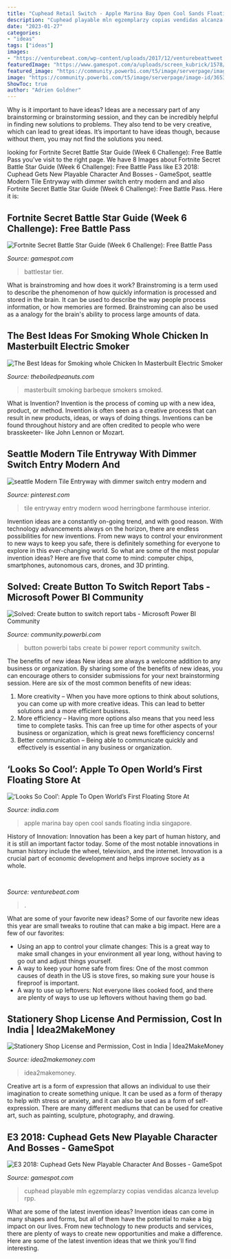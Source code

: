 ```yaml
---
title: "Cuphead Retail Switch - Apple Marina Bay Open Cool Sands Floating India Singapore"
description: "Cuphead playable mln egzemplarzy copias vendidas alcanza levelup rpp"
date: "2023-01-27"
categories:
- "ideas"
tags: ["ideas"]
images:
- "https://venturebeat.com/wp-content/uploads/2017/12/venturebeattweet.jpg?w=800"
featuredImage: "https://www.gamespot.com/a/uploads/screen_kubrick/1578/15787979/3426758-fortnite%20road%20trip%206%20-%20thumb.jpg"
featured_image: "https://community.powerbi.com/t5/image/serverpage/image-id/36539iAB82F473576A32C2?v=1.0"
image: "https://community.powerbi.com/t5/image/serverpage/image-id/36539iAB82F473576A32C2?v=1.0"
ShowToc: true
author: "Adrien Goldner"
---
```



Why is it important to have ideas?
Ideas are a necessary part of any brainstorming or brainstorming session, and they can be incredibly helpful in finding new solutions to problems. They also tend to be very creative, which can lead to great ideas. It’s important to have ideas though, because without them, you may not find the solutions you need.

	

		
looking for Fortnite Secret Battle Star Guide (Week 6 Challenge): Free Battle Pass you've visit to the right page. We have 8 Images about Fortnite Secret Battle Star Guide (Week 6 Challenge): Free Battle Pass like E3 2018: Cuphead Gets New Playable Character And Bosses - GameSpot, seattle Modern Tile Entryway with dimmer switch entry modern and and also Fortnite Secret Battle Star Guide (Week 6 Challenge): Free Battle Pass. Here it is:
		
    
## Fortnite Secret Battle Star Guide (Week 6 Challenge): Free Battle Pass

<img loading=lazy src="https://www.gamespot.com/a/uploads/screen_kubrick/1578/15787979/3426758-fortnite%20road%20trip%206%20-%20thumb.jpg" onerror="this.onerror=null;this.src='https://tse1.mm.bing.net/th?id=OIP.JOC82OALz3M4Zj6JFgPpZgHaEK&amp;pid=15.1';" alt="Fortnite Secret Battle Star Guide (Week 6 Challenge): Free Battle Pass">

_Source: gamespot.com_

>battlestar tier. 

	

What is brainstroming and how does it work?
Brainstroming is a term used to describe the phenomenon of how quickly information is processed and stored in the brain. It can be used to describe the way people process information, or how memories are formed. Brainstroming can also be used as a analogy for the brain's ability to process large amounts of data.

    
## The Best Ideas For Smoking Whole Chicken In Masterbuilt Electric Smoker

<img loading=lazy src="https://theboiledpeanuts.com/wp-content/uploads/2020/10/smoking-whole-chicken-in-masterbuilt-electric-smoker-fresh-pin-on-barbeque-and-smoking-of-smoking-whole-chicken-in-masterbuilt-electric-smoker-scaled.jpg" onerror="this.onerror=null;this.src='https://tse2.mm.bing.net/th?id=OIP.3uO5jy7ItGdwWgAqzH23gwHaJ4&amp;pid=15.1';" alt="The Best Ideas for Smoking whole Chicken In Masterbuilt Electric Smoker">

_Source: theboiledpeanuts.com_

>masterbuilt smoking barbeque smokers smoked. 

	

What is Invention?
Invention is the process of coming up with a new idea, product, or method. Invention is often seen as a creative process that can result in new products, ideas, or ways of doing things. Inventions can be found throughout history and are often credited to people who were brasskeeter- like John Lennon or Mozart.

    
## Seattle Modern Tile Entryway With Dimmer Switch Entry Modern And

<img loading=lazy src="https://i.pinimg.com/736x/85/1a/38/851a38efad92fa85c68d92ea0170bd34.jpg" onerror="this.onerror=null;this.src='https://tse4.mm.bing.net/th?id=OIP.pBMkaZVKlf__heTj8mu9XAHaLN&amp;pid=15.1';" alt="seattle Modern Tile Entryway with dimmer switch entry modern and">

_Source: pinterest.com_

>tile entryway entry modern wood herringbone farmhouse interior. 

	

Invention ideas are a constantly on-going trend, and with good reason. With technology advancements always on the horizon, there are endless possibilities for new inventions. From new ways to control your environment to new ways to keep you safe, there is definitely something for everyone to explore in this ever-changing world. So what are some of the most popular invention ideas? Here are five that come to mind: computer chips, smartphones, autonomous cars, drones, and 3D printing.

    
## Solved: Create Button To Switch Report Tabs - Microsoft Power BI Community

<img loading=lazy src="https://community.powerbi.com/t5/image/serverpage/image-id/36539iAB82F473576A32C2?v=1.0" onerror="this.onerror=null;this.src='https://tse3.mm.bing.net/th?id=OIP.jtjnqua4I61PbpHBxnO36gHaEt&amp;pid=15.1';" alt="Solved: Create button to switch report tabs - Microsoft Power BI Community">

_Source: community.powerbi.com_

>button powerbi tabs create bi power report community switch. 

	

The benefits of new ideas
New ideas are always a welcome addition to any business or organization. By sharing some of the benefits of new ideas, you can encourage others to consider submissions for your next brainstorming session. Here are six of the most common benefits of new ideas: 
1. More creativity – When you have more options to think about solutions, you can come up with more creative ideas. This can lead to better solutions and a more efficient business. 
2. More efficiency – Having more options also means that you need less time to complete tasks. This can free up time for other aspects of your business or organization, which is great news forefficiency concerns! 
3. Better communication – Being able to communicate quickly and effectively is essential in any business or organization.

    
## ‘Looks So Cool’: Apple To Open World’s First Floating Store At

<img loading=lazy src="https://www.india.com/wp-content/uploads/2020/08/EgMgAQMVoAAFT5g.jpg" onerror="this.onerror=null;this.src='https://tse2.mm.bing.net/th?id=OIP.SU8wvRQlF900-JFMwztw-AHaE7&amp;pid=15.1';" alt="‘Looks So Cool’: Apple To Open World’s First Floating Store At">

_Source: india.com_

>apple marina bay open cool sands floating india singapore. 

	

History of Innovation:
Innovation has been a key part of human history, and it is still an important factor today. Some of the most notable innovations in human history include the wheel, television, and the internet. Innovation is a crucial part of economic development and helps improve society as a whole.

    
## 

<img loading=lazy src="https://venturebeat.com/wp-content/uploads/2017/12/venturebeattweet.jpg?w=800" onerror="this.onerror=null;this.src='https://tse1.mm.bing.net/th?id=OIP.oPG9akIFlOLxYQ13kp2vvwHaFj&amp;pid=15.1';" alt="">

_Source: venturebeat.com_

>. 

	

What are some of your favorite new ideas?
Some of our favorite new ideas this year are small tweaks to routine that can make a big impact. Here are a few of our favorites: 
- Using an app to control your climate changes: This is a great way to make small changes in your environment all year long, without having to go out and adjust things yourself. 
- A way to keep your home safe from fires: One of the most common causes of death in the US is stove fires, so making sure your house is fireproof is important. 
- A way to use up leftovers: Not everyone likes cooked food, and there are plenty of ways to use up leftovers without having them go bad.

    
## Stationery Shop License And Permission, Cost In India | Idea2MakeMoney

<img loading=lazy src="https://www.idea2makemoney.com/wp-content/uploads/2020/03/Comp1-3.jpg" onerror="this.onerror=null;this.src='https://tse4.mm.bing.net/th?id=OIP.H0zT01NmWE7GCDtogjAxYQHaEF&amp;pid=15.1';" alt="Stationery Shop License and Permission, Cost in India | Idea2MakeMoney">

_Source: idea2makemoney.com_

>idea2makemoney. 

	

Creative art is a form of expression that allows an individual to use their imagination to create something unique. It can be used as a form of therapy to help with stress or anxiety, and it can also be used as a form of self-expression. There are many different mediums that can be used for creative art, such as painting, sculpture, photography, and drawing.

    
## E3 2018: Cuphead Gets New Playable Character And Bosses - GameSpot

<img loading=lazy src="https://www.gamespot.com/a/uploads/screen_kubrick/1587/15875866/3398259-cuphead-boss.jpg" onerror="this.onerror=null;this.src='https://tse3.mm.bing.net/th?id=OIP.9_60xi1y9cArQOGJBpE1twHaEK&amp;pid=15.1';" alt="E3 2018: Cuphead Gets New Playable Character And Bosses - GameSpot">

_Source: gamespot.com_

>cuphead playable mln egzemplarzy copias vendidas alcanza levelup rpp. 

	

What are some of the latest invention ideas?
Invention ideas can come in many shapes and forms, but all of them have the potential to make a big impact on our lives. From new technology to new products and services, there are plenty of ways to create new opportunities and make a difference. Here are some of the latest invention ideas that we think you'll find interesting.

